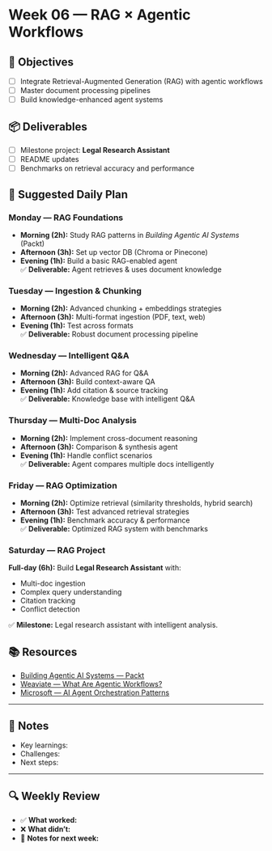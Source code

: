 # Week 06 — RAG × Agentic Workflows

## 🎯 Objectives
- [ ] Integrate Retrieval-Augmented Generation (RAG) with agentic workflows  
- [ ] Master document processing pipelines  
- [ ] Build knowledge-enhanced agent systems  

## 📦 Deliverables
- [ ] Milestone project: **Legal Research Assistant**  
- [ ] README updates  
- [ ] Benchmarks on retrieval accuracy and performance  

## 📆 Suggested Daily Plan

### Monday — RAG Foundations
- **Morning (2h):** Study RAG patterns in *Building Agentic AI Systems* (Packt)  
- **Afternoon (3h):** Set up vector DB (Chroma or Pinecone)  
- **Evening (1h):** Build a basic RAG-enabled agent  
✅ **Deliverable:** Agent retrieves & uses document knowledge  

### Tuesday — Ingestion & Chunking
- **Morning (2h):** Advanced chunking + embeddings strategies  
- **Afternoon (3h):** Multi-format ingestion (PDF, text, web)  
- **Evening (1h):** Test across formats  
✅ **Deliverable:** Robust document processing pipeline  

### Wednesday — Intelligent Q&A
- **Morning (2h):** Advanced RAG for Q&A  
- **Afternoon (3h):** Build context-aware QA  
- **Evening (1h):** Add citation & source tracking  
✅ **Deliverable:** Knowledge base with intelligent Q&A  

### Thursday — Multi-Doc Analysis
- **Morning (2h):** Implement cross-document reasoning  
- **Afternoon (3h):** Comparison & synthesis agent  
- **Evening (1h):** Handle conflict scenarios  
✅ **Deliverable:** Agent compares multiple docs intelligently  

### Friday — RAG Optimization
- **Morning (2h):** Optimize retrieval (similarity thresholds, hybrid search)  
- **Afternoon (3h):** Test advanced retrieval strategies  
- **Evening (1h):** Benchmark accuracy & performance  
✅ **Deliverable:** Optimized RAG system with benchmarks  

### Saturday — RAG Project
**Full-day (6h):** Build **Legal Research Assistant** with:  
- Multi-doc ingestion  
- Complex query understanding  
- Citation tracking  
- Conflict detection  

✅ **Milestone:** Legal research assistant with intelligent analysis.  

## 📚 Resources
- [Building Agentic AI Systems — Packt](https://www.packtpub.com/en-us/product/building-agentic-ai-systems-9781805124412)  
- [Weaviate — What Are Agentic Workflows?](https://weaviate.io/blog/what-are-agentic-workflows)  
- [Microsoft — AI Agent Orchestration Patterns](https://learn.microsoft.com/en-us/azure/architecture/ai-ml/guide/ai-agent-design-patterns)  

---

## 📝 Notes
- Key learnings:  
- Challenges:  
- Next steps:  

---

## 🔍 Weekly Review
- ✅ **What worked:**  
- ❌ **What didn’t:**  
- 📝 **Notes for next week:**  
